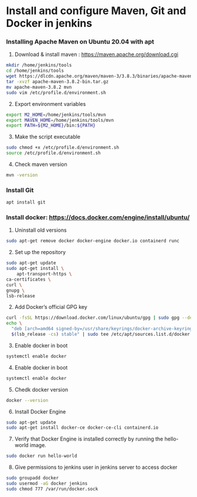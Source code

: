 # Install and configure Maven, Git and Docker in jenkins 
### Installing Apache Maven on Ubuntu 20.04 with apt
1. Download & install maven : https://maven.apache.org/download.cgi
```sh
mkdir /home/jenkins/tools
cd /home/jenkins/tools
wget https://dlcdn.apache.org/maven/maven-3/3.8.3/binaries/apache-maven-3.8.3-bin.tar.gz
tar -xvzf apache-maven-3.8.2-bin.tar.gz
mv apache-maven-3.8.2 mvn
sudo vim /etc/profile.d/environment.sh
```
2. Export environment variables
```sh
export M2_HOME=/home/jenkins/tools/mvn
export MAVEN_HOME=/home/jenkins/tools/mvn
export PATH=${M2_HOME}/bin:${PATH}
```
3. Make the script executable
```sh
sudo chmod +x /etc/profile.d/environment.sh
source /etc/profile.d/environment.sh
```
4. Check maven version
```sh
mvn -version
```
### Install Git
```sh
apt install git 
```
### Install docker: https://docs.docker.com/engine/install/ubuntu/
1. Uninstall old versions
```sh
sudo apt-get remove docker docker-engine docker.io containerd runc
```
2. Set up the repository
```sh
sudo apt-get update
sudo apt-get install \
    apt-transport-https \
ca-certificates \
curl \
gnupg \
lsb-release
```
2.	Add Docker’s official GPG key
```sh
curl -fsSL https://download.docker.com/linux/ubuntu/gpg | sudo gpg --dearmor -o /usr/share/keyrings/docker-archive-keyring.gpg
echo \
  "deb [arch=amd64 signed-by=/usr/share/keyrings/docker-archive-keyring.gpg] https://download.docker.com/linux/ubuntu \
  $(lsb_release -cs) stable" | sudo tee /etc/apt/sources.list.d/docker.list > /dev/null
```
3.	Enable docker in boot
```sh
systemctl enable docker
```
4.	Enable docker in boot
```sh
systemctl enable docker
```
5. Chedk docker version
```sh
docker --version
```
6. Install Docker Engine
```sh
sudo apt-get update
sudo apt-get install docker-ce docker-ce-cli containerd.io
```
7. Verify that Docker Engine is installed correctly by running the hello-world image.
```sh
sudo docker run hello-world
```
8. Give permissions to jenkins user in jenkins server to access docker
```sh
sudo groupadd docker
sudo usermod -aG docker jenkins
sudo chmod 777 /var/run/docker.sock
```













